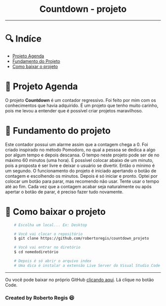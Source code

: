 
<h1 align=center>
    Countdown - projeto
</h1>

---

# 🔍 Indíce
- [Projeto Agenda](#-projeto-agenda)
- [Fundamento do Projeto](#-fundamento-do-projeto)
- [Como baixar o projeto](#-como-baixar-o-projeto)

# 📕 Projeto Agenda

O projeto **Countdown** é um contador regressivo. Foi feito por mim com os conhecimentos que havia adquirido. É um projeto que tenho muito carinho, pois me levou a entender que é possível criar projetos maravilhoso.

# :construction: Fundamento do projeto
Este contador possui um alarme assim que a contagem chega a 0. Foi criado inspirado no método Pomodoro, no qual a pessoa se dedica a algo por algum tempo e depois descansa. O tempo neste projeto pode ser de no máximo 60 minutos (uma hora). É possível colocar abaixo de um minuto, pois a proposta é ser livre e deixar o usuário se divertir. Então o mínimo é um segundo.
O funcionamento do projeto é iniciado apertando o botão de contagem e escolhendo os minutos. Depois é só iniciar e pronto. Optei por colocar um botão para parar, mas recomendo não usar. Tente usar o tempo até ao fim.
Cada vez que a contagem acabar seja naturalmente ou após apertar o botão de parar, é preciso fazer tudo novamente.



# 💾 Como baixar o projeto

```bash
    # Escolha um local... Ex: Desktop

    # Você vai clocar o repositório
    $ git clone https://github.com/robertoregis/countdown_projeto

    # Você vai entrar no diretório
    $ cd nomedodiretório

    # Depois é só abrir o arquivo index
    # Uma dica é instalar a extensão Live Server do Visual Studio Code

```

---

Ou você pode baixar no próprio GitHub [clicando aqui](https://github.com/robertoregis/countdown_projeto). Lá clique no botão Code.

### Created by Roberto Regis 😆
